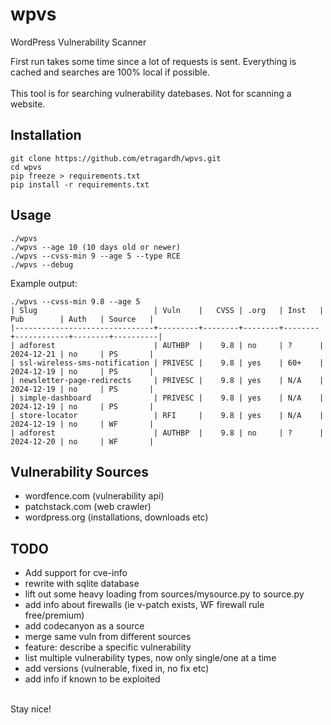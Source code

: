 # wpvs
WordPress Vulnerability Scanner

First run takes some time since a lot of requests is sent. Everything is cached and searches are 100% local if possible.<br />
<br />
This tool is for searching vulnerability datebases. Not for scanning a website.

## Installation
```
git clone https://github.com/etragardh/wpvs.git
cd wpvs
pip freeze > requirements.txt
pip install -r requirements.txt
```

## Usage
```
./wpvs
./wpvs --age 10 (10 days old or newer)
./wpvs --cvss-min 9 --age 5 --type RCE
./wpvs --debug
```

Example output:
```
./wpvs --cvss-min 9.8 --age 5
| Slug                          | Vuln    |   CVSS | .org   | Inst   | Pub        | Auth   | Source   |
|-------------------------------+---------+--------+--------+--------+------------+--------+----------|
| adforest                      | AUTHBP  |    9.8 | no     | ?      | 2024-12-21 | no     | PS       |
| ssl-wireless-sms-notification | PRIVESC |    9.8 | yes    | 60+    | 2024-12-19 | no     | PS       |
| newsletter-page-redirects     | PRIVESC |    9.8 | yes    | N/A    | 2024-12-19 | no     | PS       |
| simple-dashboard              | PRIVESC |    9.8 | yes    | N/A    | 2024-12-19 | no     | PS       |
| store-locator                 | RFI     |    9.8 | yes    | N/A    | 2024-12-19 | no     | WF       |
| adforest                      | AUTHBP  |    9.8 | no     | ?      | 2024-12-20 | no     | WF       |
```

## Vulnerability Sources
+ wordfence.com (vulnerability api)
+ patchstack.com (web crawler)
+ wordpress.org (installations, downloads etc)

## TODO
+ Add support for cve-info
+ rewrite with sqlite database
+ lift out some heavy loading from sources/mysource.py to source.py
+ add info about firewalls (ie v-patch exists, WF firewall rule free/premium)
+ add codecanyon as a source
+ merge same vuln from different sources
+ feature: describe a specific vulnerability
+ list multiple vulnerability types, now only single/one at a time
+ add versions (vulnerable, fixed in, no fix etc)
+ add info if known to be exploited

<br />
Stay nice!
